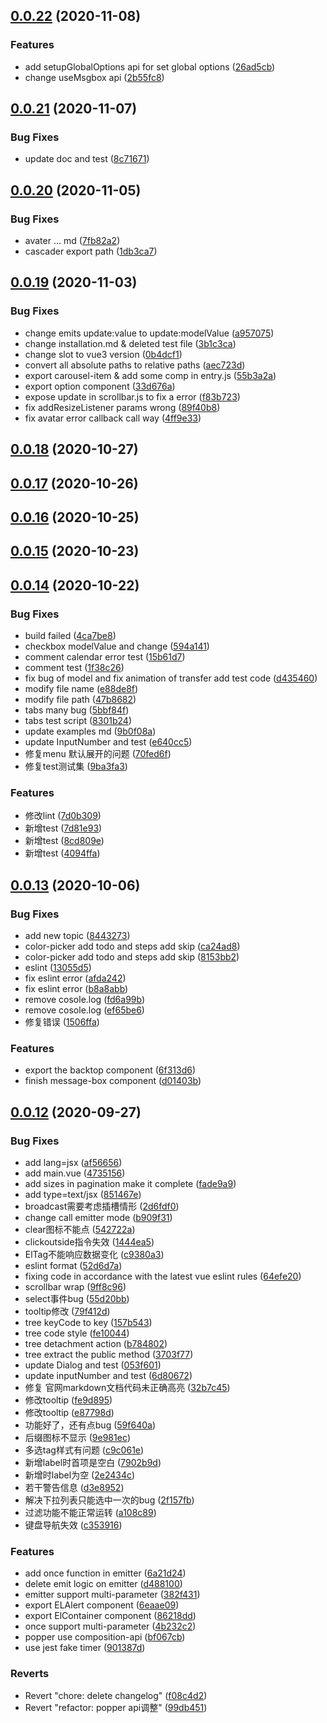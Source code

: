 ## [0.0.22](https://github.com/kkbjs/element3/compare/v0.0.21...v0.0.22) (2020-11-08)


### Features

* add setupGlobalOptions api for set global options ([26ad5cb](https://github.com/kkbjs/element3/commit/26ad5cba75a216d6adef8520aaa92ec55efcadcf))
* change useMsgbox api ([2b55fc8](https://github.com/kkbjs/element3/commit/2b55fc88d31330a3621ac9ab3b5fe57243707872))



## [0.0.21](https://github.com/kkbjs/element3/compare/v0.0.20...v0.0.21) (2020-11-07)


### Bug Fixes

* update doc and test ([8c71671](https://github.com/kkbjs/element3/commit/8c7167127b9d1a327e66355752622263607365bc))



## [0.0.20](https://github.com/kkbjs/element3/compare/v0.0.19...v0.0.20) (2020-11-05)


### Bug Fixes

* avater ... md ([7fb82a2](https://github.com/kkbjs/element3/commit/7fb82a2cdee69c7f480eb1d12243538c83c517e5))
* cascader export path ([1db3ca7](https://github.com/kkbjs/element3/commit/1db3ca725f5e182f98b3fb150b08e627fd7b42ae))



## [0.0.19](https://github.com/kkbjs/element3/compare/v0.0.18...v0.0.19) (2020-11-03)


### Bug Fixes

* change emits update:value to update:modelValue ([a957075](https://github.com/kkbjs/element3/commit/a95707549f2cb0f06a12bd2ea383ab65219ad05f))
* change installation.md & deleted test file ([3b1c3ca](https://github.com/kkbjs/element3/commit/3b1c3ca494b93c68557a05a42d5aad492fd16996))
* change slot to vue3 version ([0b4dcf1](https://github.com/kkbjs/element3/commit/0b4dcf168203868b4314fe25fc7941c0ca8327cb))
* convert all absolute paths to relative paths ([aec723d](https://github.com/kkbjs/element3/commit/aec723df0b69af04631f0fcb3eb51f209d80c09b))
* export carousel-item & add some comp in entry.js ([55b3a2a](https://github.com/kkbjs/element3/commit/55b3a2a4e76bff17bfc2e1a3e5b4771f74629939))
* export option component ([33d676a](https://github.com/kkbjs/element3/commit/33d676a4ccb9fd9df8a2beec619e6670e5fe8765))
* expose update in scrollbar.js to fix a error ([f83b723](https://github.com/kkbjs/element3/commit/f83b72376f886fa19c572ab98a892f337caac4be))
* fix addResizeListener params wrong ([89f40b8](https://github.com/kkbjs/element3/commit/89f40b8f306ea3cdabc1497cb86b5dbbbc387fcd))
* fix avatar error callback call way ([4ff9e33](https://github.com/kkbjs/element3/commit/4ff9e33465f67f304ec988e74097ae9ff4b43c34))



## [0.0.18](https://github.com/kkbjs/element3/compare/v0.0.17...v0.0.18) (2020-10-27)



## [0.0.17](https://github.com/kkbjs/element3/compare/v0.0.16...v0.0.17) (2020-10-26)



## [0.0.16](https://github.com/kkbjs/element3/compare/v0.0.15...v0.0.16) (2020-10-25)



## [0.0.15](https://github.com/kkbjs/element3/compare/v0.0.14...v0.0.15) (2020-10-23)



## [0.0.14](https://github.com/kkbjs/element3/compare/v0.0.13...v0.0.14) (2020-10-22)


### Bug Fixes

* build failed ([4ca7be8](https://github.com/kkbjs/element3/commit/4ca7be8c4eee72ea28f50ab7e26a2c1fefa13dea))
* checkbox modelValue and change ([594a141](https://github.com/kkbjs/element3/commit/594a141cadd81287f63db39680c84ec2078d5f27))
* comment calendar error test ([15b61d7](https://github.com/kkbjs/element3/commit/15b61d71e103b2d237d790199e3d6d304cb25a11))
* comment test ([1f38c26](https://github.com/kkbjs/element3/commit/1f38c26a29586400de25a326bc98c161bf75d918))
* fix bug of model and fix animation of transfer add test code ([d435460](https://github.com/kkbjs/element3/commit/d435460a2b0ed020baab1c01f14248435af8eb0d))
* modify file name ([e88de8f](https://github.com/kkbjs/element3/commit/e88de8fffac57cd30feb7d6bd7fcf8d7420d83e1))
* modify file path ([47b8682](https://github.com/kkbjs/element3/commit/47b86829a5f86d7c5032d39feb7013f6ffedce1b))
* tabs many bug ([5bbf84f](https://github.com/kkbjs/element3/commit/5bbf84fb7dee773e82455a0e8dd53a40bdaa9883))
* tabs test script ([8301b24](https://github.com/kkbjs/element3/commit/8301b246b288a1b959455e4c15763ad937ac1d0b))
* update examples md ([9b0f08a](https://github.com/kkbjs/element3/commit/9b0f08af3319fff68e09e83aa6e6a799c18996e7))
* update InputNumber and test ([e640cc5](https://github.com/kkbjs/element3/commit/e640cc5a4e38e1690ef4e474acd64394526d85db))
* 修复menu 默认展开的问题 ([70fed6f](https://github.com/kkbjs/element3/commit/70fed6fee76978cdfa3c6d47d474b508c1c96132))
* 修复test测试集 ([9ba3fa3](https://github.com/kkbjs/element3/commit/9ba3fa35ae7769486ef5b0d8ded5ffe218ab56e0))


### Features

* 修改lint ([7d0b309](https://github.com/kkbjs/element3/commit/7d0b3098a90ddbd3c79de5b48310c94d5b41c842))
* 新增test ([7d81e93](https://github.com/kkbjs/element3/commit/7d81e93b3921e52a9cc24d6c0f7cbae4518c1e76))
* 新增test ([8cd809e](https://github.com/kkbjs/element3/commit/8cd809ecb974dc89a9f72524c3d129085710d988))
* 新增test ([4094ffa](https://github.com/kkbjs/element3/commit/4094ffad0f3a9221d8bdaf11e7090628ea2e4589))



## [0.0.13](https://github.com/kkbjs/element3/compare/v0.0.12...v0.0.13) (2020-10-06)


### Bug Fixes

* add new topic ([8443273](https://github.com/kkbjs/element3/commit/84432738f983772932688884258d646394ff9c1e))
* color-picker add todo and steps add skip ([ca24ad8](https://github.com/kkbjs/element3/commit/ca24ad8ad1c27d5292f3ee31b1447a09f2068e77))
* color-picker add todo and steps add skip ([8153bb2](https://github.com/kkbjs/element3/commit/8153bb2fcb8d1e1dd147a6920d039a1c7d1a71f9))
* eslint ([13055d5](https://github.com/kkbjs/element3/commit/13055d532407ced5ed0af321a984a1ed3053cee0))
* fix eslint error ([afda242](https://github.com/kkbjs/element3/commit/afda24263bdfab7762fce9d6e7688568da5fec92))
* fix eslint error ([b8a8abb](https://github.com/kkbjs/element3/commit/b8a8abb363535e7308d80071f3f3cbb7293f76a0))
* remove cosole.log ([fd6a99b](https://github.com/kkbjs/element3/commit/fd6a99be3b5db153b2bdfbca1964885dcecddc56))
* remove cosole.log ([ef65be6](https://github.com/kkbjs/element3/commit/ef65be65d5ededd70d59b4ba11e8893627e498f3))
* 修复错误 ([1506ffa](https://github.com/kkbjs/element3/commit/1506ffaf6e36dd155a1881e34bf4ed6eb48a7f82))


### Features

* export the backtop component ([6f313d6](https://github.com/kkbjs/element3/commit/6f313d6c213425a905a86846565084373cc1b5ab))
* finish message-box component ([d01403b](https://github.com/kkbjs/element3/commit/d01403b0c5452be93b564b44004ac1d494706076))



## [0.0.12](https://github.com/kkbjs/element3/compare/v0.0.11...v0.0.12) (2020-09-27)


### Bug Fixes

* add lang=jsx ([af56656](https://github.com/kkbjs/element3/commit/af5665657c3b6199e52d56445020bcb630871a60))
* add main.vue ([4735156](https://github.com/kkbjs/element3/commit/473515616e50aa6c669048afe21ca3666072ad0b))
* add sizes in pagination make it complete ([fade9a9](https://github.com/kkbjs/element3/commit/fade9a91ac04a37735deab589a98c011d7c6dab8))
* add type=text/jsx ([851467e](https://github.com/kkbjs/element3/commit/851467eca6c42f1459ff6a0f3f171b3daaca2c5d))
* broadcast需要考虑插槽情形 ([2d6fdf0](https://github.com/kkbjs/element3/commit/2d6fdf0574f430a7e1d2a33e96558aa1fb10a892))
* change call emitter mode ([b909f31](https://github.com/kkbjs/element3/commit/b909f3181d85dbf989ce429bb08ef4b9c8d89d85))
* clear图标不能点 ([542722a](https://github.com/kkbjs/element3/commit/542722a6d0daeb0903a338da70e25f8c4379487e))
* clickoutside指令失效 ([1444ea5](https://github.com/kkbjs/element3/commit/1444ea52eab4e3d9825416a7ec670a73d6acbfa8))
* ElTag不能响应数据变化 ([c9380a3](https://github.com/kkbjs/element3/commit/c9380a30c9129f7c4f98afab96e1cea2a3a36f07))
* eslint format ([52d6d7a](https://github.com/kkbjs/element3/commit/52d6d7ad61776cec005594ba168c82deeaac657c))
* fixing code in accordance with the latest vue eslint rules ([64efe20](https://github.com/kkbjs/element3/commit/64efe2074e8805372c124be1f412835568472119))
* scrollbar wrap ([9ff8c96](https://github.com/kkbjs/element3/commit/9ff8c962da8e5b7e9ecfbe66f9cc3d991cd50f37))
* select事件bug ([55d20bb](https://github.com/kkbjs/element3/commit/55d20bbd85e9924a262721dcb67aa5a218a22443))
* tooltip修改 ([79f412d](https://github.com/kkbjs/element3/commit/79f412dfdaf3a00bafe0f44b259cce5650fc8138))
* tree  keyCode to key ([157b543](https://github.com/kkbjs/element3/commit/157b54308e9948fc8f488381cd23c2a07b91e05a))
* tree code style ([fe10044](https://github.com/kkbjs/element3/commit/fe10044708760c291af27442a282c19fe8d0b918))
* tree detachment action ([b784802](https://github.com/kkbjs/element3/commit/b784802607ec88de411a6b136e3f0900e424548a))
* tree extract the public method ([3703f77](https://github.com/kkbjs/element3/commit/3703f77c0bb5bd31b261711e474d4abceb95af86))
* update Dialog and test ([053f601](https://github.com/kkbjs/element3/commit/053f601a536d0682181f531bbb007b924f10c775))
* update inputNumber and test ([6d80672](https://github.com/kkbjs/element3/commit/6d80672af3180847b7b4eb5d39afb8cc1a3a5365))
* 修复 官网markdown文档代码未正确高亮 ([32b7c45](https://github.com/kkbjs/element3/commit/32b7c45bc18c0a6bc6d7ffa139bab2499c151f51))
* 修改tooltip ([fe9d895](https://github.com/kkbjs/element3/commit/fe9d89578668162463ec9b3dc64ce04c3609d3cf))
* 修改tooltip ([e87798d](https://github.com/kkbjs/element3/commit/e87798d4597a82f7dbdfe339a6e9d5b25c30434e))
* 功能好了，还有点bug ([59f640a](https://github.com/kkbjs/element3/commit/59f640aedd8155673b6581c92397ddd8971496df))
* 后缀图标不显示 ([9e981ec](https://github.com/kkbjs/element3/commit/9e981ec3298e4c1f22d5152663e18dfaf2d7e6b9))
* 多选tag样式有问题 ([c9c061e](https://github.com/kkbjs/element3/commit/c9c061e54e3b359822168f4e35c52c60ca5dc391))
* 新增label时首项是空白 ([7902b9d](https://github.com/kkbjs/element3/commit/7902b9d3d507c9579554a21b183ef0a9c830654a))
* 新增时label为空 ([2e2434c](https://github.com/kkbjs/element3/commit/2e2434cb5624935d6732eefdcabb4337cab48d77))
* 若干警告信息 ([d3e8952](https://github.com/kkbjs/element3/commit/d3e8952ece2334131a7f14a0ddb495aeea88a59c))
* 解决下拉列表只能选中一次的bug ([2f157fb](https://github.com/kkbjs/element3/commit/2f157fb4ea8aaad5ce9323b49afb0818050ea6c1))
* 过滤功能不能正常运转 ([a108c89](https://github.com/kkbjs/element3/commit/a108c8927d431c85e2d04c0a2b53df06cbb21e37))
* 键盘导航失效 ([c353916](https://github.com/kkbjs/element3/commit/c35391691fbb0dc251580f6ed9f18d369e580d0e))


### Features

* add once function in emitter ([6a21d24](https://github.com/kkbjs/element3/commit/6a21d24b0660daf4e49520b4d1bbfd36ded94bf6))
* delete emit logic on emitter ([d488100](https://github.com/kkbjs/element3/commit/d48810048b3b46a376d5e43a5eab6553e0ce624a))
* emitter support multi-parameter ([382f431](https://github.com/kkbjs/element3/commit/382f431b0a1a76fbd90b90b3137832efa01d2814))
* export ELAlert component ([6eaae09](https://github.com/kkbjs/element3/commit/6eaae09af9bcb0b23cebce3d7dfb5012468e73c1))
* export ElContainer component ([86218dd](https://github.com/kkbjs/element3/commit/86218dda62d5c646d3f7b939006e87e9831501f3))
* once support multi-parameter ([4b232c2](https://github.com/kkbjs/element3/commit/4b232c2053cb75d551252d206af2dd4346e74e2e))
* popper use composition-api ([bf067cb](https://github.com/kkbjs/element3/commit/bf067cbeb57935dc12a8cdd064bacca7d28302b8))
* use jest fake timer ([901387d](https://github.com/kkbjs/element3/commit/901387d002eb60c17b05fc887f4b62680ee80f02))


### Reverts

* Revert "chore: delete changelog" ([f08c4d2](https://github.com/kkbjs/element3/commit/f08c4d20df8720365d07617335296d8bff767c4b))
* Revert "refactor: popper api调整" ([99db451](https://github.com/kkbjs/element3/commit/99db45149b1d7eff09942365fe3fb36c5d50e737))



